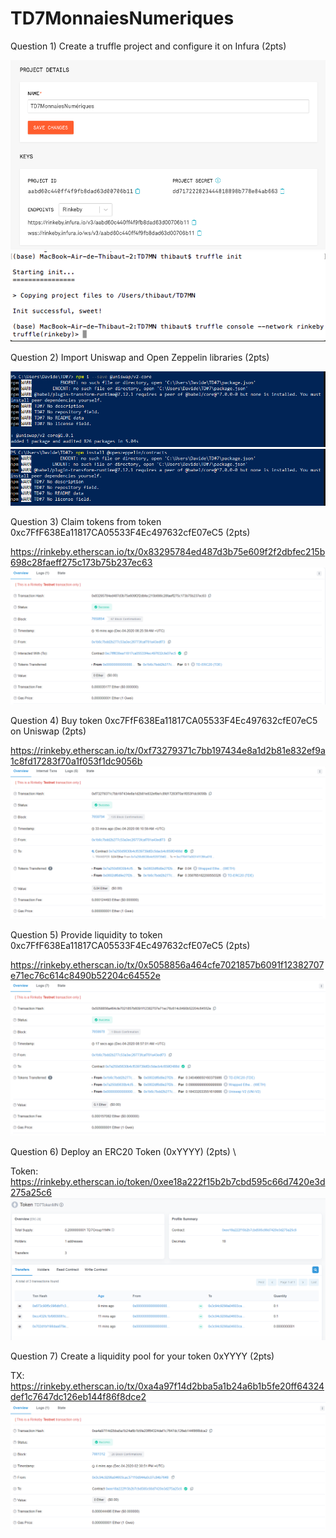# TD7MonnaiesNumeriques

Question 1) Create a truffle project and configure it on Infura (2pts)

![Alt text](https://github.com/ThibautBaudry/TD7MonnaiesNumeriques/blob/main/Configure%20Infura.png?raw=true "Optional Title")
![Alt text](https://github.com/ThibautBaudry/TD7MonnaiesNumeriques/blob/main/Configure%20Truffle.png?raw=true "Optional Title")

Question 2) Import Uniswap and Open Zeppelin libraries (2pts)

![Alt text](https://github.com/ThibautBaudry/TD7MonnaiesNumeriques/blob/main/uniswap%201.png?raw=true "Optional Title")
![Alt text](https://github.com/ThibautBaudry/TD7MonnaiesNumeriques/blob/main/openzeppelin.png?raw=true "Optional Title")

Question 3) Claim tokens from token 0xc7FfF638Ea11817CA05533F4Ec497632cfE07eC5 (2pts)

https://rinkeby.etherscan.io/tx/0x83295784ed487d3b75e609f2f2dbfec215b698c28faeff275c173b75b237ec63
![Alt text](https://github.com/ThibautBaudry/TD7MonnaiesNumeriques/blob/main/claim%20tokes.png?raw=true "Optional Title")

Question 4) Buy token 0xc7FfF638Ea11817CA05533F4Ec497632cfE07eC5 on Uniswap (2pts)

https://rinkeby.etherscan.io/tx/0xf73279371c7bb197434e8a1d2b81e832ef9a1c8fd17283f70a1f053f1dc9056b
![Alt text](https://github.com/ThibautBaudry/TD7MonnaiesNumeriques/blob/main/swap%20tokes.png?raw=true "Optional Title")

Question 5)  Provide liquidity to token 0xc7FfF638Ea11817CA05533F4Ec497632cfE07eC5 (2pts)

https://rinkeby.etherscan.io/tx/0x5058856a464cfe7021857b6091f12382707e71ec76c614c8490b52204c64552e
![Alt text](https://github.com/ThibautBaudry/TD7MonnaiesNumeriques/blob/main/liquidity.png?raw=true "Optional Title")

Question 6) Deploy an ERC20 Token (0xYYYY) (2pts) \

Token: https://rinkeby.etherscan.io/token/0xee18a222f15b2b7cbd595c66d7420e3d275a25c6 \
![Alt text](https://github.com/ThibautBaudry/TD7MonnaiesNumeriques/blob/main/CreateToken.png?raw=true "Optional Title")

Question 7) Create a liquidity pool for your token 0xYYYY (2pts)

TX: https://rinkeby.etherscan.io/tx/0xa4a97f14d2bba5a1b24a6b1b5fe20ff64324def1c7647dc126eb144f86f8dce2 \
![Alt text](https://github.com/ThibautBaudry/TD7MonnaiesNumeriques/blob/main/LiquidityTokenMN.png?raw=true "Optional Title")

